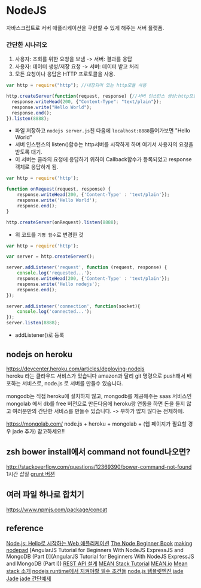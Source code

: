 # NodeJS

자바스크립트로 서버 애플리케이션을 구현할 수 있게 해주는 서버 플랫폼.

### 간단한 시나리오
1. 사용자: 조회를 위한 요청을 보냄 -> 서버: 결과를 응답
2. 사용자: 데이터 생성/저장 요청 -> 서버: 데이터 받고 처리
3. 모든 요청이나 응답은 HTTP 프로토콜을 사용.
```javascript
var http = require("http"); //내장되어 있는 http모듈 사용

http.createServer(function(request, response) {//서버 인스턴스 생성:http모듈의 createServer함수 사용
  response.writeHead(200, {"Content-Type": "text/plain"});
  response.write("Hello World");
  response.end();
}).listen(8888);
```
- 파일 저장하고 `nodejs server.js`친 다음에 `localhost:8888`들어가보면 "Hello World"
- 서버 인스턴스의 listen()함수는 http서버를 시작하게 하며 여기서 사용자의 요청을 받도록 대기.
- 이 서버는 클라의 요청에 응답하기 위하여 Callback함수가 등록되었고 response객체로 응답하게 됨.

```javascript
var http = require('http');

function onRequest(request, response) {
    response.writeHead(200, {'Content-Type' : 'text/plain'});
    response.write('Hello World');
    response.end();
}

http.createServer(onRequest).listen(8888);
```
- 위 코드를 `기명 함수`로 변경한 것

```javascript
var http = require('http');

var server = http.createServer();

server.addListener('request', function (request, response) {
    console.log('requested...');
    response.writeHead(200, {'Content-Type' : 'text/plain'});
    response.write('Hello nodejs');
    response.end();
});

server.addListener('connection', function(socket){
    console.log('connected...');
});
server.listen(8888);
```
- addListener()로 등록

## nodejs on heroku
https://devcenter.heroku.com/articles/deploying-nodejs  
heroku 라는 클라우드 서비스가 있습니다 amazon과 달리 git 명령으로 push해서 배포하는 서비스로, 
node.js 로 서버를 만들수 있습니다.  

mongodb는 직접 heroku에 설치하지 않고,  mongodb를 제공해주는 saas 서비스인 mongolab 에서 db를 free 버전으로 만든다음에 heroku랑 연동을 하면 돈을 들지 않고 여러분만의 간단한 서비스를 만들수 있습니다. -> 부하가 많지 않다는 전제하에. 

https://mongolab.com/
node.js + heroku + mongolab + (웹 페이지가 필요할 경우 jade 추가) 
참고하세요!! 

## zsh bower install에서 command not found나오면?
http://stackoverflow.com/questions/12369390/bower-command-not-found
1시간 삽질
[grunt 버젼](http://stackoverflow.com/questions/18940333/how-to-install-grunt)

## 여러 파일 하나로 합치기
https://www.npmjs.com/package/concat

## reference
[Node.js: Hello로 시작하는 Web 애플리케이션](http://www.nextree.co.kr/p8574/)
[The Node Beginner Book](http://www.nodebeginner.org/index-kr.html)
[making nodepad](http://blog.doortts.com/207)
[AngularJS Tutorial for Beginners With NodeJS ExpressJS and MongoDB (Part I)](AngularJS Tutorial for Beginners With NodeJS ExpressJS and MongoDB (Part I))
[REST API 설계](https://speakerdeck.com/leewin12/rest-api-seolgye)
[MEAN Stack Tutorial](https://thinkster.io/mean-stack-tutorial/)
[MEAN.io](http://mean.io/#!/)
[Mean stack 소개](http://mobicon.tistory.com/384)
[nodejs runtime에서 지켜야할 필수 조건들](http://nodeqa.com/nodejs_ref/65)
[node.js 템플릿엔진 jade](http://blog.outsider.ne.kr/588)
[Jade](https://github.com/jadejs/jade)
[jade 간단예제](http://uiandwe.tistory.com/964)
